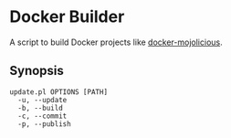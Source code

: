 # Docker Builder

A script to build Docker projects like [docker-mojolicious](https://github.com/Tekki/docker-mojolicious).

## Synopsis

    update.pl OPTIONS [PATH]
      -u, --update
      -b, --build
      -c, --commit
      -p, --publish
